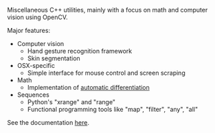 Miscellaneous C++ utilities, mainly with a focus on math and computer vision using OpenCV.

Major features:

* Computer vision
    * Hand gesture recognition framework
    * Skin segmentation
* OSX-specific
    * Simple interface for mouse control and screen scraping
* Math
    * Implementation of [automatic differentiation][ad]
* Sequences
    * Python's "xrange" and "range"
    * Functional programming tools like "map", "filter", "any", "all"

See the documentation [here][docs].

[ad]: http://en.wikipedia.org/wiki/Automatic_differentiation
[docs]: http://fferen.github.com/KUtils/namespaces.html
